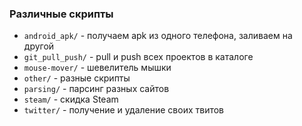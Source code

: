 ### Различные скрипты

* `android_apk/` - получаем apk из одного телефона, заливаем на другой
* `git_pull_push/` - pull и push всех проектов в каталоге
* `mouse-mover/` - шевелитель мышки
* `other/` - разные скрипты
* `parsing/` - парсинг разных сайтов
* `steam/` - скидка Steam
* `twitter/` - получение и удаление своих твитов

